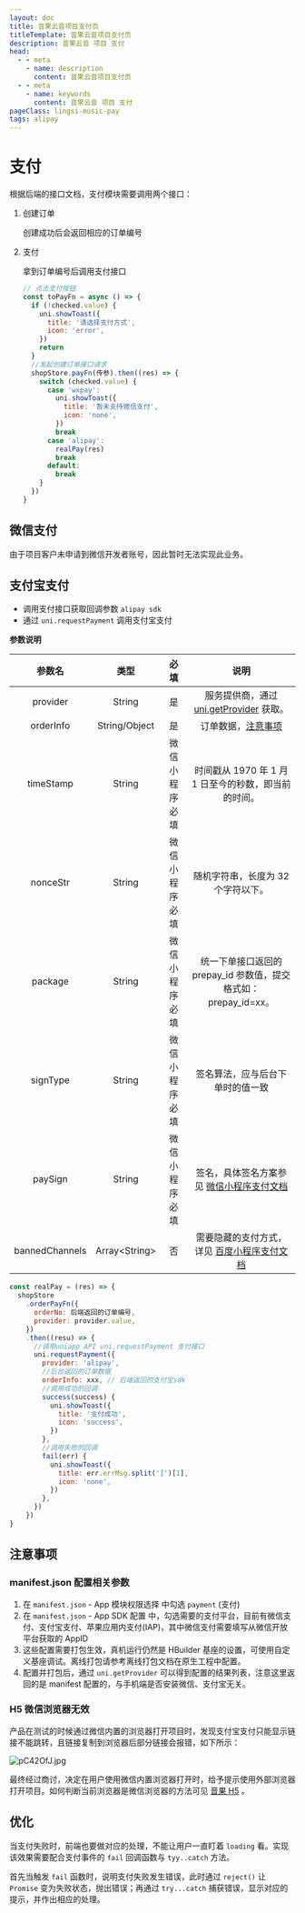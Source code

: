 ```yaml
---
layout: doc
title: 音果云音项目支付页
titleTemplate: 音果云音项目支付页
description: 音果云音 项目 支付
head:
  - - meta
    - name: description
      content: 音果云音项目支付页
  - - meta
    - name: keywords
      content: 音果云音 项目 支付
pageClass: lingsi-music-pay
tags: alipay
---
```


# 支付

根据后端的接口文档，支付模块需要调用两个接口：

1. 创建订单

   创建成功后会返回相应的订单编号

2. 支付

   拿到订单编号后调用支付接口

   ```js
   // 点击支付按钮
   const toPayFn = async () => {
     if (!checked.value) {
       uni.showToast({
         title: '请选择支付方式',
         icon: 'error',
       })
       return
     }
     //发起创建订单接口请求
     shopStore.payFn(传参).then((res) => {
       switch (checked.value) {
         case 'wxpay':
           uni.showToast({
             title: '暂未支持微信支付',
             icon: 'none',
           })
           break
         case 'alipay':
           realPay(res)
           break
         default:
           break
       }
     })
   }
   ```

## 微信支付

由于项目客户未申请到微信开发者账号，因此暂时无法实现此业务。

## 支付宝支付

- 调用支付接口获取回调参数 `alipay sdk`
- 通过 `uni.requestPayment` 调用支付宝支付

**参数说明**

|     参数名     |      类型       |      必填      |                                                                说明                                                                 |
| :------------: | :-------------: | :------------: | :---------------------------------------------------------------------------------------------------------------------------------: |
|    provider    |     String      |       是       |                    服务提供商，通过 [uni.getProvider](https://uniapp.dcloud.net.cn/api/plugins/provider) 获取。                     |
|   orderInfo    |  String/Object  |       是       |                          订单数据，[注意事项](https://uniapp.dcloud.net.cn/api/plugins/payment#orderinfo)                           |
|   timeStamp    |     String      | 微信小程序必填 |                                        时间戳从 1970 年 1 月 1 日至今的秒数，即当前的时间。                                         |
|    nonceStr    |     String      | 微信小程序必填 |                                                 随机字符串，长度为 32 个字符以下。                                                  |
|    package     |     String      | 微信小程序必填 |                                   统一下单接口返回的 prepay_id 参数值，提交格式如：prepay_id=xx。                                   |
|    signType    |     String      | 微信小程序必填 |                                                  签名算法，应与后台下单时的值一致                                                   |
|    paySign     |     String      | 微信小程序必填 |       签名，具体签名方案参见 [微信小程序支付文档](https://pay.weixin.qq.com/wiki/doc/api/wxa/wxa_api.php?chapter=7_7&index=3)       |
| bannedChannels | Array\<String\> |       否       | 需要隐藏的支付方式，详见 [百度小程序支付文档](https://smartprogram.baidu.com/docs/develop/api/open_payment/#requestPolymerPayment/) |

```javascript
const realPay = (res) => {
  shopStore
    .orderPayFn({
      orderNo: 后端返回的订单编号,
      provider: provider.value,
    })
    .then((resu) => {
      //调用uniapp API uni.requestPayment 支付接口
      uni.requestPayment({
        provider: 'alipay',
        //后台返回的订单数据
        orderInfo: xxx, // 后端返回的支付宝sdk
        //调用成功的回调
        success(success) {
          uni.showToast({
            title: '支付成功',
            icon: 'success',
          })
        },
        //调用失败的回调
        fail(err) {
          uni.showToast({
            title: err.errMsg.split(']')[1],
            icon: 'none',
          })
        },
      })
    })
}
```

## 注意事项

### manifest.json 配置相关参数

1. 在 `manifest.json` - App 模块权限选择 中勾选 `payment` (支付)
2. 在 `manifest.json` - App SDK 配置 中，勾选需要的支付平台，目前有微信支付、支付宝支付、苹果应用内支付(IAP)，其中微信支付需要填写从微信开放平台获取的 AppID
3. 这些配置需要打包生效，真机运行仍然是 HBuilder 基座的设置，可使用自定义基座调试。离线打包请参考离线打包文档在原生工程中配置。
4. 配置并打包后，通过 `uni.getProvider` 可以得到配置的结果列表，注意这里返回的是 manifest 配置的，与手机端是否安装微信、支付宝无关。

### H5 微信浏览器无效

产品在测试的时候通过微信内置的浏览器打开项目时，发现支付宝支付只能显示链接不能跳转，且链接复制到浏览器后部分链接会报错，如下所示：

![pC42OfJ.jpg](https://s1.ax1x.com/2023/07/14/pC42OfJ.jpg)

最终经过商讨，决定在用户使用微信内置浏览器打开时，给予提示使用外部浏览器打开项目。如何判断当前浏览器是微信浏览器的方法可见 [音果 H5](/lingsi/H5/) 。

## 优化

当支付失败时，前端也要做对应的处理，不能让用户一直盯着 `loading` 看。实现该效果需要配合支付事件的 `fail` 回调函数与 `tyy..catch` 方法。

首先当触发 `fail` 函数时，说明支付失败发生错误，此时通过 `reject()` 让 `Promise` 变为失败状态，抛出错误；再通过 `try...catch` 捕获错误，显示对应的提示，并作出相应的处理。
